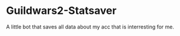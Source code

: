 # Guildwars2-Statsaver
 A little bot that saves all data about my acc that is interresting for me. 
